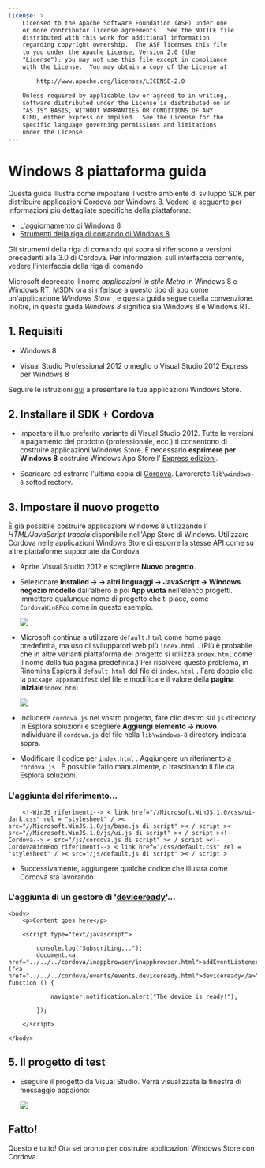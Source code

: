 ```yaml
---
license: >
    Licensed to the Apache Software Foundation (ASF) under one
    or more contributor license agreements.  See the NOTICE file
    distributed with this work for additional information
    regarding copyright ownership.  The ASF licenses this file
    to you under the Apache License, Version 2.0 (the
    "License"); you may not use this file except in compliance
    with the License.  You may obtain a copy of the License at

        http://www.apache.org/licenses/LICENSE-2.0

    Unless required by applicable law or agreed to in writing,
    software distributed under the License is distributed on an
    "AS IS" BASIS, WITHOUT WARRANTIES OR CONDITIONS OF ANY
    KIND, either express or implied.  See the License for the
    specific language governing permissions and limitations
    under the License.
---
```


# Windows 8 piattaforma guida

Questa guida illustra come impostare il vostro ambiente di sviluppo SDK per distribuire applicazioni Cordova per Windows 8. Vedere la seguente per informazioni più dettagliate specifiche della piattaforma:

*   <a href="upgrading.html">L'aggiornamento di Windows 8</a>
*   <a href="tools.html">Strumenti della riga di comando di Windows 8</a>

Gli strumenti della riga di comando qui sopra si riferiscono a versioni precedenti alla 3.0 di Cordova. Per informazioni sull'interfaccia corrente, vedere l'interfaccia della riga di comando.

Microsoft deprecato il nome *applicazioni in stile Metro* in Windows 8 e Windows RT. MSDN ora si riferisce a questo tipo di app come un'applicazione *Windows Store* , e questa guida segue quella convenzione. Inoltre, in questa guida *Windows 8* significa sia Windows 8 e Windows RT.

## 1. Requisiti

*   Windows 8

*   Visual Studio Professional 2012 o meglio o Visual Studio 2012 Express per Windows 8

Seguire le istruzioni [qui][1] a presentare le tue applicazioni Windows Store.

 [1]: http://www.windowsstore.com/

## 2. Installare il SDK + Cordova

*   Impostare il tuo preferito variante di Visual Studio 2012. Tutte le versioni a pagamento del prodotto (professionale, ecc.) ti consentono di costruire applicazioni Windows Store. È necessario **esprimere per Windows 8** costruire Windows App Store l' [Express edizioni][2].

*   Scaricare ed estrarre l'ultima copia di [Cordova][3]. Lavorerete `lib\windows-8` sottodirectory.

 [2]: http://www.microsoft.com/visualstudio/eng/products/visual-studio-express-products
 [3]: http://phonegap.com/download

## 3. Impostare il nuovo progetto

È già possibile costruire applicazioni Windows 8 utilizzando l' *HTML/JavaScript traccia* disponibile nell'App Store di Windows. Utilizzare Cordova nelle applicazioni Windows Store di esporre la stesse API come su altre piattaforme supportate da Cordova.

*   Aprire Visual Studio 2012 e scegliere **Nuovo progetto**.

*   Selezionare **Installed → → altri linguaggi → JavaScript → Windows negozio modello** dall'albero e poi **App vuota** nell'elenco progetti. Immettere qualunque nome di progetto che ti piace, come `CordovaWin8Foo` come in questo esempio.
    
    ![][4]

*   Microsoft continua a utilizzare `default.html` come home page predefinita, ma uso di sviluppatori web più `index.html` . (Più è probabile che in altre varianti piattaforma del progetto si utilizza `index.html` come il nome della tua pagina predefinita.) Per risolvere questo problema, in Rinomina Esplora il `default.html` del file di `index.html` . Fare doppio clic la `package.appxmanifest` del file e modificare il valore della **pagina iniziale**`index.html`.
    
    ![][5]

*   Includere `cordova.js` nel vostro progetto, fare clic destro sul `js` directory in Esplora soluzioni e scegliere **Aggiungi elemento → nuovo**. Individuare il `cordova.js` del file nella `lib\windows-8` directory indicata sopra.

*   Modificare il codice per `index.html` . Aggiungere un riferimento a `cordova.js` . È possibile farlo manualmente, o trascinando il file da Esplora soluzioni.

 [4]: img/guide/platforms/win8/wsnewproject.png
 [5]: img/guide/platforms/win8/wschangemanifest.png

### L'aggiunta del riferimento...

        <!-WinJS riferimenti--> < link href="//Microsoft.WinJS.1.0/css/ui-dark.css" rel = "stylesheet" / >< src="//Microsoft.WinJS.1.0/js/base.js di script" >< / script >< src="//Microsoft.WinJS.1.0/js/ui.js di script" >< / script ><!-Cordova--> < src="/js/cordova.js di script" >< / script ><!-CordovaWin8Foo riferimenti--> < link href="/css/default.css" rel = "stylesheet" / >< src="/js/default.js di script" >< / script >
    

*   Successivamente, aggiungere qualche codice che illustra come Cordova sta lavorando.

### L'aggiunta di un gestore di '<a href="../../../cordova/events/events.deviceready.html">deviceready</a>'...

    <body>
        <p>Content goes here</p>
    
        <script type="text/javascript">
    
            console.log("Subscribing...");
            document.<a href="../../../cordova/inappbrowser/inappbrowser.html">addEventListener</a>("<a href="../../../cordova/events/events.deviceready.html">deviceready</a>", function () {
    
                navigator.notification.alert("The device is ready!");
    
            });
    
        </script>
    
    </body>
    

## 5. Il progetto di test

*   Eseguire il progetto da Visual Studio. Verrà visualizzata la finestra di messaggio appaiono:
    
    ![][6]

 [6]: img/guide/platforms/win8/wsalert.png

## Fatto!

Questo è tutto! Ora sei pronto per costruire applicazioni Windows Store con Cordova.